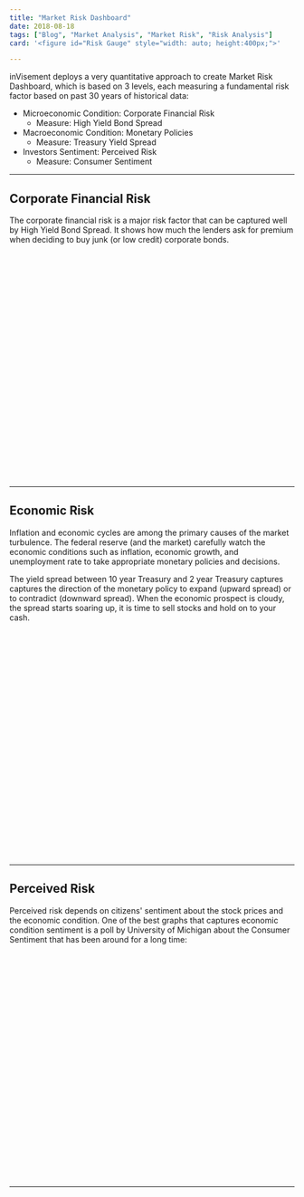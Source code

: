 ```yaml
---
title: "Market Risk Dashboard"
date: 2018-08-18
tags: ["Blog", "Market Analysis", "Market Risk", "Risk Analysis"]
card: '<figure id="Risk Gauge" style="width: auto; height:400px;">'

---
```


inVisement deploys a very quantitative approach to create Market Risk Dashboard, 
which is based on 3 levels, each measuring a fundamental risk factor based on past 30 years of historical data:

- Microeconomic Condition: Corporate Financial Risk
    - Measure: High Yield Bond Spread
- Macroeconomic Condition: Monetary Policies
    - Measure: Treasury Yield Spread
- Investors Sentiment: Perceived Risk
    - Measure: Consumer Sentiment 

___
## Corporate Financial Risk
The corporate financial risk is a major risk factor that can be captured well by High Yield Bond Spread. It shows how much the lenders ask for premium when deciding to buy junk (or low credit) corporate bonds. 

<figure id="High Yield Spread" style="width: auto; height:400px;"> </figure>

___
## Economic Risk
Inflation and economic cycles are among the primary causes of the market turbulence. The federal reserve (and the market) carefully watch the economic conditions such as inflation, economic growth, and unemployment rate to take appropriate monetary policies and decisions. 

The yield spread between 10 year Treasury and 2 year Treasury captures captures the direction of the monetary policy to expand (upward spread) or to contradict (downward spread). When the economic prospect is cloudy, the spread starts soaring up, it is time to sell stocks and hold on to your cash.

<figure id="Treasury Yield Spread" style="width: auto; height:400px;"> </figure>

___
## Perceived Risk 
Perceived risk depends on citizens' sentiment about the stock prices and the economic condition. One of the best graphs that captures economic condition sentiment is a poll by University of Michigan about the Consumer Sentiment that has been around for a long time:

<figure id="Consumer Sentiment" style="width: auto; height:400px;"> </figure>

___
<script src="https://cdnjs.cloudflare.com/ajax/libs/echarts/4.1.0/echarts-en.min.js" integrity="sha256-x8R4YOgRkrX/cMbupOzglWi/gSM/WD8bfFHrE+r5TPM=" crossorigin="anonymous"></script>

<script src="/js/charts.js"></script>

<script> chart_risks_page(); </script>

<!--
To do:
- All data from FRED must be downloaded to your google storage bucket
- Add legend to time series and stack to magic 
-->


